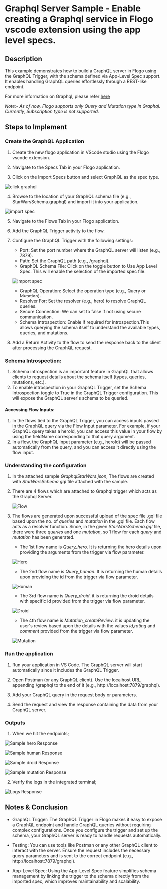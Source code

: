 # Graphql Server Sample - Enable creating a Graphql service in Flogo vscode extension using the app level specs.

## Description

This example demonstrates how to build a GraphQL server in Flogo using the GraphQL Trigger, with the schema defined via App-Level Spec support. It enables handling GraphQL queries effortlessly through a REST-like endpoint.

For more information on Graphql, please refer [here](https://graphql.org/)

*Note:- As of now, Flogo supports only Query and Mutation type in Graphql. Currently, Subscription type is not supported.*

## Steps to Implement

### Create the GraphQL Application

1. Create the new flogo application in VScode studio using the Flogo vscode extension.

2. Navigate to the Specs Tab in your Flogo application.

3. Click on the Import Specs button and select GraphQL as the spec type.

![click graphql](../../images/graphql/1.png)

4. Browse to the location of your GraphQL schema file (e.g., StarWarsSchema.graphql) and import it into your application.

![import spec](../../images/graphql/2.png)

5. Navigate to the Flows Tab in your Flogo application.

6. Add the GraphQL Trigger activity to the flow.

7. Configure the GraphQL Trigger with the following settings:

	* Port: Set the port number where the GraphQL server will listen (e.g., 7879).
	* Path: Set the GraphQL path (e.g., /graphql).
	* GraphQL Schema File: Click on the toggle button to Use App Level Spec. This will enable the selection of the imported spec file.
	
	![import spec](../../images/graphql/3.png)
	
	* GraphQL Operation: Select the operation type (e.g., Query or Mutation).
	* Resolver For: Set the resolver (e.g., hero) to resolve GraphQL queries.
	* Secure Connection: We can set to false if not using secure communication.
	* Schema Introspection: Enable if required for introspection.This allows querying the schema itself to understand the available types, queries, and mutations.
	
8. Add a Return Activity to the flow to send the response back to the client after processing the GraphQL request.


### Schema Introspection:

1. Schema introspection is an important feature in GraphQL that allows clients to request details about the schema itself (types, queries, mutations, etc.).
2. To enable introspection in your GraphQL Trigger, set the Schema Introspection toggle to True in the GraphQL Trigger configuration. This will expose the GraphQL server's schema to be queried.

#### Accessing Flow Inputs:

1. In the flows tied to the GraphQL Trigger, you can access inputs passed in the GraphQL query via the Flow Input parameter. 
For example, if your GraphQL query takes a heroId, you can access this value in your flow by using the fieldName corresponding to that query argument.
2. In a flow, the GraphQL input parameter (e.g., heroId) will be passed automatically from the query, and you can access it directly using the flow input.

### Understanding the configuration

1. In the attached sample *GraphqlStarWars.json*, The flows are created with *StarWarsSchema.gql* file attached with the sample. 

2. There are 4 flows which are attached to Graphql trigger which acts as the Graphql Server.

	![Flow](../../images/graphql/flow.png)

3. The flows are generated upon successful upload of the spec file .gql file based upon the no. of *queries* and *mutation* in the .gql file. Each flow acts as a resolver function. Since, in the given *StarWarsSchema.gql* file, there were three *queries* and one *mutation*, so 1 flow for each *query* and *mutation* has been generated.

	* The 1st flow name is *Query_hero*. It is returning the hero details upon providing the arguments from the trigger via flow parameter.

	![Hero](../../images/graphql/hero.png)

	* The 2nd flow name is *Query_human*. It is returning the human details upon providing the id  from the trigger via flow parameter.

	![Human](../../images/graphql/human.png)

	* The 3rd flow name is *Query_droid*. it is returning the droid details with specific id provided from the trigger via flow parameter.

	![Droid](../../images/graphql/droid.png)

	* The 4th flow name is *Mutation_createReview*. it is updating the user's review based upon the details with the values *id*,*rating* and *comment* provided from the trigger via flow parameter.

	![Mutation](../../images/graphql/mutation.png)


### Run the application

1. Run your application in VS Code. The GraphQL server will start automatically since it includes the GraphQL Trigger.

2. Open Postman (or any GraphQL client). Use the localhost URL, appending /graphql to the end of it (e.g., http://localhost:7879/graphql). 

3. Add your GraphQL query in the request body or parameters.

4. Send the request and view the response containing the data from your GraphQL server.


### Outputs


1. When we hit the endpoints;

![Sample hero Response](../../images/graphql/hero_response.png)

![Sample human Response](../../images/graphql/human_response.png)

![Sample droid Response](../../images/graphql/droid_response.png)

![Sample mutation Response](../../images/graphql/mutation_response.png)

2. Verify the logs in the integrated terminal;

![Logs Response](../../images/graphql/logs.png)


## Notes & Conclusion

* GraphQL Trigger: The GraphQL Trigger in Flogo makes it easy to expose a GraphQL endpoint and handle GraphQL queries without requiring complex configurations. Once you configure the trigger and set up the schema, your GraphQL server is ready to handle requests automatically.

* Testing: You can use tools like Postman or any other GraphQL client to interact with the server. Ensure the request includes the necessary query parameters and is sent to the correct endpoint (e.g., http://localhost:7879/graphql).

* App-Level Spec: Using the App-Level Spec feature simplifies schema management by linking the trigger to the schema directly from the imported spec, which improves maintainability and scalability.


